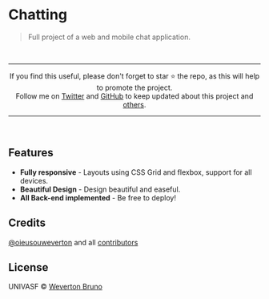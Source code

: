 # Chatting
> Full project of a web and mobile chat application.

<br>
<hr>
<p align="center">
If you find this useful, please don't forget to star ⭐️ the repo, as this will help to promote the project.<br>
Follow me on <a href="https://twitter.com/oieusouweverton">Twitter</a> and <a href="https://github.com/wevertonbruno">GitHub</a> to keep updated about this project and <a href="https://github.com/wevertonbruno?tab=repositories">others</a>.
</p>
<hr>
<br>

## Features

 - **Fully responsive** - Layouts using CSS Grid and flexbox, support for all devices.
 - **Beautiful Design** - Design beautiful and easeful.
 - **All Back-end implemented** - Be free to deploy!
 
## Credits

[@oieusouweverton](https://github.com/oieusouweverton) and all [contributors](https://github.com/oieusouweverton/WebMobileChat/graphs/contributors)

## License

UNIVASF © [Weverton Bruno](https://github.com/wevertonbruno)

 
